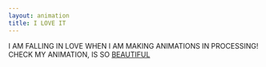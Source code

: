 ```yaml
---
layout: animation
title: I LOVE IT
---
```


I AM FALLING IN LOVE WHEN I AM MAKING ANIMATIONS IN PROCESSING!
CHECK MY ANIMATION, IS SO [BEAUTIFUL](http://aibatsummerschool.github.io/animation)

